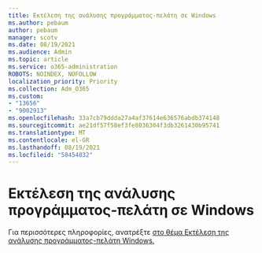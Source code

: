 ```yaml
---
title: Εκτέλεση της ανάλυσης προγράμματος-πελάτη σε Windows
ms.author: pebaum
author: pebaum
manager: scotv
ms.date: 08/19/2021
ms.audience: Admin
ms.topic: article
ms.service: o365-administration
ROBOTS: NOINDEX, NOFOLLOW
localization_priority: Priority
ms.collection: Adm_O365
ms.custom:
- "13656"
- "9002913"
ms.openlocfilehash: 33a7cb79ddda27a4af37614e636576abdb374148
ms.sourcegitcommit: ae21df57f58ef3fe8036304f3db3261430b95741
ms.translationtype: MT
ms.contentlocale: el-GR
ms.lasthandoff: 08/19/2021
ms.locfileid: "58454832"
---
```

# <a name="run-the-client-analyzer-on-windows"></a>Εκτέλεση της ανάλυσης προγράμματος-πελάτη σε Windows

Για περισσότερες πληροφορίες, ανατρέξτε [στο θέμα Εκτέλεση της ανάλυσης προγράμματος-πελάτη Windows.](https://docs.microsoft.com/microsoft-365/security/defender-endpoint/run-analyzer-windows)